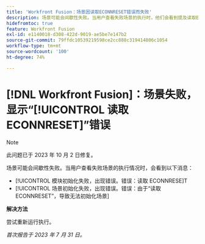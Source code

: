 ```yaml
---
title: 'Workfront Fusion：场景因读取ECONNRESET错误而失败'
description: 场景可能会间歇性失败。当用户查看失败场景的执行时，他们会看到提及读取ECONNRESET的错误消息
hidefromtoc: true
feature: Workfront Fusion
exl-id: e1140018-d308-422d-9019-ae5be7e147b2
source-git-commit: 79ffdc10539219598ce2cc888c319414806c1054
workflow-type: tm+mt
source-wordcount: '100'
ht-degree: 74%

---
```


# [!DNL Workfront Fusion]：场景失败，显示“[!UICONTROL 读取 ECONNRESET]”错误

>[!NOTE]
>
>此问题已于 2023 年 10 月 2 日修复。

场景可能会间歇性失败。当用户查看失败场景的执行情况时，会看到以下消息：

* [!UICONTROL 模块初始化失败，出现错误。错误：读取 ECONNRESE]T
* [!UICONTROL 场景初始化失败，出现错误。错误：由于“读取 ECONNRESET”，导致无法初始化场景]

**解决方法**

尝试重新运行执行。

_首次报告于 2023 年 7 月 31 日。_
